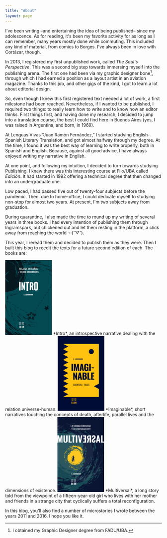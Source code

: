 ```yaml
---
title: "About"
layout: page
---
```


I've been writing –and entertaining the idea of being published– since my adolescence. As for reading, it's been my favorite activity for as long as I can remember, many years mostly done while commuting. This included any kind of material, from comics to Borges. I've always been in love with Cortázar, though.

In 2013, I registered my first unpublished work, called *The Soul's Perspective*. This was a second big step towards immersing myself into the publishing arena. The first one had been via my graphic designer bone[^1], through which I had earned a position as a layout artist in an aviation magazine. Thanks to this job, and other gigs of the kind, I got to learn a lot about editorial design.

So, even though I knew this first registered text needed a lot of work, a first milestone had been reached. Nevertheless, if I wanted to be published, I required two things: to really learn how to write and to know how an editor thinks. First things first, and having done my research, I decided to jump into a translation course, the best I could find here in Buenos Aires (yes, I was raised in Argentina, and born, in 1969).

At Lenguas Vivas “Juan Ramón Fernández,” I started studying English-Spanish Literary Translation, and got almost halfway through my degree. At the time, I found it was the best way of learning to write properly, both in Spanish and English. Because, against all good advice, I have always enjoyed writing my narrative in English.

At one point, and following my intuition, I decided to turn towards studying Publishing. I knew there was this interesting course at Filo/UBA called *Edición*. It had started in 1992 offering a technical degree that then changed into an undergraduate one. 

Low paced, I had passed five out of twenty-four subjects before the pandemic. Then, due to home-office, I could dedicate myself to studying non-stop for almost two years. At present, I'm two subjects away from graduation.

During quarantine, I also made the time to round up my writing of several years in three books. I had every intention of publishing them through Ingramspark, but chickened out and let them resting in the platform, a click away from reaching the world ☜(ˆ▽ˆ).

This year, I reread them and decided to publish them as they were. Then I built this blog to reedit the texts for a future second edition of each. The books are:
<div id="books"></div>
<img src="/assets/images/Intro%20-%20cover.jpg" alt="Intro" width="150">
*Intro*, an introspective narrative dealing with the relation universe-human.
<img src="/assets/images/Imaginable%20-%20cover.jpg" alt="Imaginable" width="150">
*Imaginable*, short narratives touching the concepts of death, afterlife, parallel lives and the dimensions of existence.
<img src="/assets/images/Multiversal%20-%20cover.jpg" alt="Multiversal" width="150">
*Multiversal*, a long story told from the viewpoint of a fifteen-year-old girl who lives with her mother and friends in a strange city that cyclically suffers a total reconfiguration.

In this blog, you'll also find a number of microstories I wrote between the years 2011 and 2016. I hope you like it.

[^1]:	I obtained my Graphic Designer degree from FADU/UBA.
